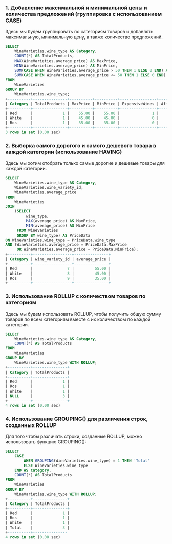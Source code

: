 ### 1. Добавление максимальной и минимальной цены и количества предложений (группировка с использованием CASE)
Здесь мы будем группировать по категориям товаров и добавлять максимальную, минимальную цену, а также количество предложений.
```sql
SELECT 
    WineVarieties.wine_type AS Category,
    COUNT(*) AS TotalProducts,
    MAX(WineVarieties.average_price) AS MaxPrice,
    MIN(WineVarieties.average_price) AS MinPrice,
    SUM(CASE WHEN WineVarieties.average_price > 50 THEN 1 ELSE 0 END) AS ExpensiveWines,
    SUM(CASE WHEN WineVarieties.average_price <= 50 THEN 1 ELSE 0 END) AS AffordableWines
FROM 
    WineVarieties
GROUP BY 
    WineVarieties.wine_type;
+----------+---------------+----------+----------+----------------+-----------------+
| Category | TotalProducts | MaxPrice | MinPrice | ExpensiveWines | AffordableWines |
+----------+---------------+----------+----------+----------------+-----------------+
| Red      |             1 |    55.00 |    55.00 |              1 |               0 |
| White    |             1 |    45.00 |    45.00 |              0 |               1 |
| Ros      |             1 |    35.00 |    35.00 |              0 |               1 |
+----------+---------------+----------+----------+----------------+-----------------+
3 rows in set (0.00 sec)
```

### 2. Выборка самого дорогого и самого дешевого товара в каждой категории (использование HAVING)
Здесь мы хотим отобрать только самые дорогие и дешевые товары для каждой категории.
```sql
SELECT 
    WineVarieties.wine_type AS Category,
    WineVarieties.wine_variety_id,
    WineVarieties.average_price
FROM 
    WineVarieties
JOIN 
    (SELECT 
         wine_type, 
         MAX(average_price) AS MaxPrice, 
         MIN(average_price) AS MinPrice
     FROM WineVarieties
     GROUP BY wine_type) AS PriceData
ON WineVarieties.wine_type = PriceData.wine_type 
AND (WineVarieties.average_price = PriceData.MaxPrice 
     OR WineVarieties.average_price = PriceData.MinPrice);
+----------+-----------------+---------------+
| Category | wine_variety_id | average_price |
+----------+-----------------+---------------+
| Red      |               7 |         55.00 |
| White    |               8 |         45.00 |
| Ros      |               9 |         35.00 |
+----------+-----------------+---------------+
```
### 3. Использование ROLLUP с количеством товаров по категориям
Здесь мы будем использовать ROLLUP, чтобы получить общую сумму товаров по всем категориям вместе с их количеством по каждой категории.
```sql
SELECT 
    WineVarieties.wine_type AS Category,
    COUNT(*) AS TotalProducts
FROM 
    WineVarieties
GROUP BY 
    WineVarieties.wine_type WITH ROLLUP;
+----------+---------------+
| Category | TotalProducts |
+----------+---------------+
| Red      |             1 |
| Ros      |             1 |
| White    |             1 |
| NULL     |             3 |
+----------+---------------+
4 rows in set (0.00 sec)
```

### 4.  Использование GROUPING() для различения строк, созданных ROLLUP
Для того чтобы различать строки, созданные ROLLUP, можно использовать функцию GROUPING():
```sql
SELECT 
    CASE 
        WHEN GROUPING(WineVarieties.wine_type) = 1 THEN 'Total'
        ELSE WineVarieties.wine_type
    END AS Category,
    COUNT(*) AS TotalProducts
FROM 
    WineVarieties
GROUP BY 
    WineVarieties.wine_type WITH ROLLUP;
+----------+---------------+
| Category | TotalProducts |
+----------+---------------+
| Red      |             1 |
| Ros      |             1 |
| White    |             1 |
| Total    |             3 |
+----------+---------------
4 rows in set (0.00 sec)
```
